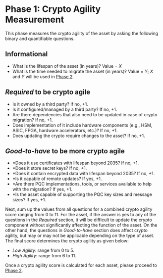 # Phase 1: Crypto Agility Measurement
This phase measures the crypto agility of the asset by asking the following binary and quantifiable questions.

## Informational
- What is the lifespan of the asset (in years)? Value = $X$
- What is the time needed to migrate the asset (in years)? Value = $Y$;
$X$ and $Y$ will be used in [Phase 2](../CARAF%20Phases/Phase%202%3A%20Risk%20Estimation.md).

## _Required_ to be crypto agile
- Is it owned by a third party? If no, +1.
- Is it configured/managed by a third party? If no, +1.
- Are there dependencies that also need to be updated in case of crypto migration? If no, +1.
- Does implementation of it include hardware components (e.g., HSM, ASIC, FPGA, hardware accelerators, etc.)? If no, +1.
- Does updating the crypto require changes to the asset? If no, +1.

## _Good-to-have_ to be more crypto agile
- *Does it use certificates with lifespan beyond 2035? If no, +1.
- *Does it store secret keys? If no, +1.
- *Does it contain encrypted data with lifespan beyond 2035? If no, +1.
- *Is it capable of remote updates? If yes, +1.
- *Are there PQC implementations, tools, or services available to help with the migration? If yes, +1.
- *Is the asset capable of supporting the PQC key sizes and message sizes? If yes, +1.

Next, sum up the values from all questions for a combined crypto agility score ranging from 0 to 11. For the asset, if the answer is yes to any of the questions in the _Required_ section, it will be difficult to update the crypto component without significantly affecting the function of the asset. On the other hand, the questions in _Good-to-have_ section does affect crypto agility, but may or may not be applicable depending on the type of asset. The final score determines the crypto agility as given below:
- *Low Agility*: range from 0 to 5.
- *High Agility*: range from 6 to 11.

Once a crypto agility score is calculated for each asset, please proceed to [Phase 2](../CARAF%20Phases/Phase%202%3A%20Risk%20Estimation.md).
